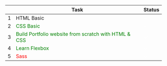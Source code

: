 |         | Task    | Status |
| ------ | ----------- |------------|
| 1      | <span style="font-colour:red">HTML Basic</span> | <span style="color:white; bakground-color: green">✓</span>|
| 2      | <span style="color:green">CSS Basic</span>    |<span style="color:white; bakground-color: green">✓</span>|
| 3      | <span style="color:green">Build Portfolio website from scratch with HTML & CSS</span> |<span style="color:white; bakground-color: green">✓</span>|
| 4      | <span style="color:green">Learn Flexbox</span> |<span style="color:white; bakground-color: green">✓</span>|
| 5      | <span style="color:red">Sass</span> |<span style="color:white; bakground-color: green">✓</span>|
